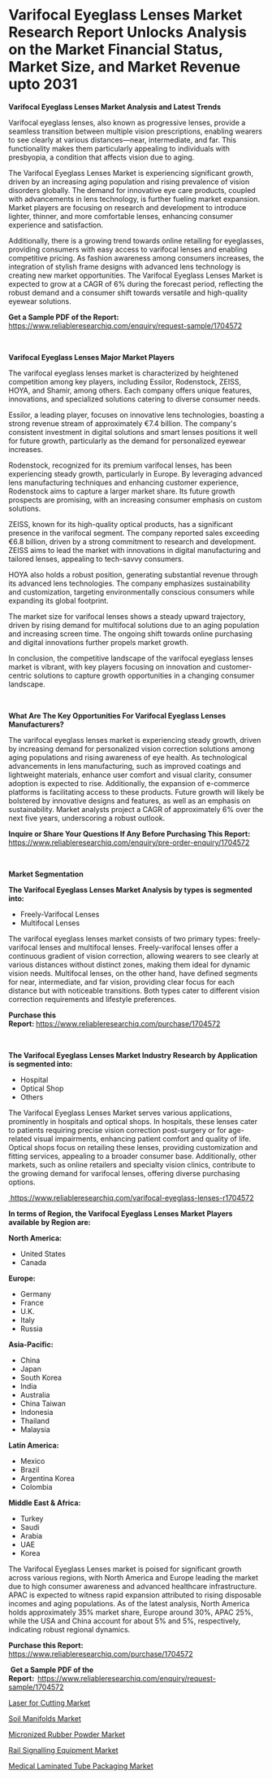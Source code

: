 <p><h1>Varifocal Eyeglass Lenses Market Research Report Unlocks Analysis on the Market Financial Status, Market Size, and Market Revenue upto 2031</h1></p><p><strong>Varifocal Eyeglass Lenses Market Analysis and Latest Trends</strong></p>
<p><p>Varifocal eyeglass lenses, also known as progressive lenses, provide a seamless transition between multiple vision prescriptions, enabling wearers to see clearly at various distances—near, intermediate, and far. This functionality makes them particularly appealing to individuals with presbyopia, a condition that affects vision due to aging.</p><p>The Varifocal Eyeglass Lenses Market is experiencing significant growth, driven by an increasing aging population and rising prevalence of vision disorders globally. The demand for innovative eye care products, coupled with advancements in lens technology, is further fueling market expansion. Market players are focusing on research and development to introduce lighter, thinner, and more comfortable lenses, enhancing consumer experience and satisfaction.</p><p>Additionally, there is a growing trend towards online retailing for eyeglasses, providing consumers with easy access to varifocal lenses and enabling competitive pricing. As fashion awareness among consumers increases, the integration of stylish frame designs with advanced lens technology is creating new market opportunities. The Varifocal Eyeglass Lenses Market is expected to grow at a CAGR of 6% during the forecast period, reflecting the robust demand and a consumer shift towards versatile and high-quality eyewear solutions.</p></p>
<p><strong>Get a Sample PDF of the Report:&nbsp;</strong> <a href="https://www.reliableresearchiq.com/enquiry/request-sample/1704572?utm_campaign=104&utm_medium=2&utm_source=Github&utm_content=ia&utm_term=21102024&utm_id=varifocal-eyeglass-lenses">https://www.reliableresearchiq.com/enquiry/request-sample/1704572</a></p>
<p>&nbsp;</p>
<p><strong>Varifocal Eyeglass Lenses Major Market Players</strong></p>
<p><p>The varifocal eyeglass lenses market is characterized by heightened competition among key players, including Essilor, Rodenstock, ZEISS, HOYA, and Shamir, among others. Each company offers unique features, innovations, and specialized solutions catering to diverse consumer needs.</p><p>Essilor, a leading player, focuses on innovative lens technologies, boasting a strong revenue stream of approximately €7.4 billion. The company's consistent investment in digital solutions and smart lenses positions it well for future growth, particularly as the demand for personalized eyewear increases.</p><p>Rodenstock, recognized for its premium varifocal lenses, has been experiencing steady growth, particularly in Europe. By leveraging advanced lens manufacturing techniques and enhancing customer experience, Rodenstock aims to capture a larger market share. Its future growth prospects are promising, with an increasing consumer emphasis on custom solutions.</p><p>ZEISS, known for its high-quality optical products, has a significant presence in the varifocal segment. The company reported sales exceeding €6.8 billion, driven by a strong commitment to research and development. ZEISS aims to lead the market with innovations in digital manufacturing and tailored lenses, appealing to tech-savvy consumers.</p><p>HOYA also holds a robust position, generating substantial revenue through its advanced lens technologies. The company emphasizes sustainability and customization, targeting environmentally conscious consumers while expanding its global footprint. </p><p>The market size for varifocal lenses shows a steady upward trajectory, driven by rising demand for multifocal solutions due to an aging population and increasing screen time. The ongoing shift towards online purchasing and digital innovations further propels market growth.</p><p>In conclusion, the competitive landscape of the varifocal eyeglass lenses market is vibrant, with key players focusing on innovation and customer-centric solutions to capture growth opportunities in a changing consumer landscape.</p></p>
<p>&nbsp;</p>
<p><strong>What Are The Key Opportunities For Varifocal Eyeglass Lenses Manufacturers?</strong></p>
<p><p>The varifocal eyeglass lenses market is experiencing steady growth, driven by increasing demand for personalized vision correction solutions among aging populations and rising awareness of eye health. As technological advancements in lens manufacturing, such as improved coatings and lightweight materials, enhance user comfort and visual clarity, consumer adoption is expected to rise. Additionally, the expansion of e-commerce platforms is facilitating access to these products. Future growth will likely be bolstered by innovative designs and features, as well as an emphasis on sustainability. Market analysts project a CAGR of approximately 6% over the next five years, underscoring a robust outlook.</p></p>
<p><strong>Inquire or Share Your Questions If Any Before Purchasing This Report:</strong> <a href="https://www.reliableresearchiq.com/enquiry/pre-order-enquiry/1704572?utm_campaign=104&utm_medium=2&utm_source=Github&utm_content=ia&utm_term=21102024&utm_id=varifocal-eyeglass-lenses">https://www.reliableresearchiq.com/enquiry/pre-order-enquiry/1704572</a></p>
<p>&nbsp;</p>
<p><strong>Market Segmentation</strong></p>
<p><strong>The Varifocal Eyeglass Lenses Market Analysis by types is segmented into:</strong></p>
<p><ul><li>Freely-Varifocal Lenses</li><li>Multifocal Lenses</li></ul></p>
<p><p>The varifocal eyeglass lenses market consists of two primary types: freely-varifocal lenses and multifocal lenses. Freely-varifocal lenses offer a continuous gradient of vision correction, allowing wearers to see clearly at various distances without distinct zones, making them ideal for dynamic vision needs. Multifocal lenses, on the other hand, have defined segments for near, intermediate, and far vision, providing clear focus for each distance but with noticeable transitions. Both types cater to different vision correction requirements and lifestyle preferences.</p></p>
<p><strong>Purchase this Report:&nbsp;</strong><a href="https://www.reliableresearchiq.com/purchase/1704572?utm_campaign=104&utm_medium=2&utm_source=Github&utm_content=ia&utm_term=21102024&utm_id=varifocal-eyeglass-lenses">https://www.reliableresearchiq.com/purchase/1704572</a></p>
<p>&nbsp;</p>
<p><strong>The Varifocal Eyeglass Lenses Market Industry Research by Application is segmented into:</strong></p>
<p><ul><li>Hospital</li><li>Optical Shop</li><li>Others</li></ul></p>
<p><p>The Varifocal Eyeglass Lenses Market serves various applications, prominently in hospitals and optical shops. In hospitals, these lenses cater to patients requiring precise vision correction post-surgery or for age-related visual impairments, enhancing patient comfort and quality of life. Optical shops focus on retailing these lenses, providing customization and fitting services, appealing to a broader consumer base. Additionally, other markets, such as online retailers and specialty vision clinics, contribute to the growing demand for varifocal lenses, offering diverse purchasing options.</p></p>
<p><a href="https://www.reliableresearchiq.com/varifocal-eyeglass-lenses-r1704572?utm_campaign=104&utm_medium=2&utm_source=Github&utm_content=ia&utm_term=21102024&utm_id=varifocal-eyeglass-lenses">&nbsp;https://www.reliableresearchiq.com/varifocal-eyeglass-lenses-r1704572</a></p>
<p><strong>In terms of Region, the Varifocal Eyeglass Lenses Market Players available by Region are:</strong></p>
<p>
    <p> <strong> North America: </strong>
        <ul>
            <li>United States</li>
            <li>Canada</li>
        </ul>
        </p> 
    <p> <strong> Europe: </strong>
        <ul>
            <li>Germany</li>
            <li>France</li>
            <li>U.K.</li>
            <li>Italy</li>
            <li>Russia</li>
        </ul>
        </p> 
    <p> <strong> Asia-Pacific: </strong>
        <ul>
            <li>China</li>
            <li>Japan</li>
            <li>South Korea</li>
            <li>India</li>
            <li>Australia</li>
            <li>China Taiwan</li>
            <li>Indonesia</li>
            <li>Thailand</li>
            <li>Malaysia</li>
        </ul>
        </p> 
    <p> <strong> Latin America: </strong>
        <ul>
            <li>Mexico</li>
            <li>Brazil</li>
            <li>Argentina Korea</li>
            <li>Colombia</li>
        </ul>
        </p> 
    <p> <strong> Middle East & Africa: </strong>
        <ul>
            <li>Turkey</li>
            <li>Saudi</li>
            <li>Arabia</li>
            <li>UAE</li>
            <li>Korea</li>
        </ul>
    </p>
    </p>
<p><p>The Varifocal Eyeglass Lenses market is poised for significant growth across various regions, with North America and Europe leading the market due to high consumer awareness and advanced healthcare infrastructure. APAC is expected to witness rapid expansion attributed to rising disposable incomes and aging populations. As of the latest analysis, North America holds approximately 35% market share, Europe around 30%, APAC 25%, while the USA and China account for about 5% and 5%, respectively, indicating robust regional dynamics.</p></p>
<p><strong>Purchase this Report: </strong><a href="https://www.reliableresearchiq.com/purchase/1704572?utm_campaign=104&utm_medium=2&utm_source=Github&utm_content=ia&utm_term=21102024&utm_id=varifocal-eyeglass-lenses">https://www.reliableresearchiq.com/purchase/1704572</a></p>
<p>&nbsp;<strong>Get a Sample PDF of the Report:&nbsp;&nbsp;</strong><a href="https://www.reliableresearchiq.com/enquiry/request-sample/1704572?utm_campaign=104&utm_medium=2&utm_source=Github&utm_content=ia&utm_term=21102024&utm_id=varifocal-eyeglass-lenses">https://www.reliableresearchiq.com/enquiry/request-sample/1704572</a></p>
<p><strong></strong></p>
<p><p><a href="https://issuu.com/reportprime-2/docs/laser-for-cutting-market-size-2030._9047d6264a3fa7?utm_campaign=104&utm_medium=2&utm_source=Github&utm_content=ia&utm_term=21102024&utm_id=varifocal-eyeglass-lenses">Laser for Cutting Market</a></p><p><a href="https://issuu.com/reportprime-2/docs/soil-manifolds-market-size-2030.ppt_8a05e51f3ee2bd?utm_campaign=104&utm_medium=2&utm_source=Github&utm_content=ia&utm_term=21102024&utm_id=varifocal-eyeglass-lenses">Soil Manifolds Market</a></p><p><a href="https://medium.com/@jilliesetpw0/micronized-rubber-powder-market-maturity-analysis-regional-disparities-and-growth-hotspots-ee01a5932f8f?utm_campaign=104&utm_medium=2&utm_source=Github&utm_content=ia&utm_term=21102024&utm_id=varifocal-eyeglass-lenses">Micronized Rubber Powder Market</a></p><p><a href="https://www.linkedin.com/pulse/mapping-rail-signalling-equipment-market-trends-challenges-ycyle?utm_campaign=104&utm_medium=2&utm_source=Github&utm_content=ia&utm_term=21102024&utm_id=varifocal-eyeglass-lenses">Rail Signalling Equipment Market</a></p><p><a href="https://github.com/halkoitweden3/Market-Research-Report-List-1/blob/main/medical-laminated-tube-packaging-market.md?utm_campaign=104&utm_medium=2&utm_source=Github&utm_content=ia&utm_term=21102024&utm_id=varifocal-eyeglass-lenses">Medical Laminated Tube Packaging Market</a></p></p>
